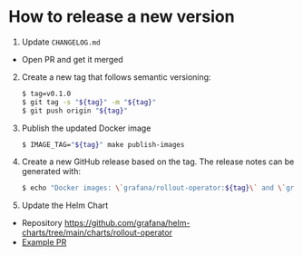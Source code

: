 # How to release a new version

1. Update `CHANGELOG.md`
  - Open PR and get it merged
2. Create a new tag that follows semantic versioning:
    ```bash
    $ tag=v0.1.0
    $ git tag -s "${tag}" -m "${tag}"
    $ git push origin "${tag}"
    ```
3. Publish the updated Docker image
    ```bash
    $ IMAGE_TAG="${tag}" make publish-images
    ```
4. Create a new GitHub release based on the tag. The release notes can be generated with:
    ```bash
    $ echo "Docker images: \`grafana/rollout-operator:${tag}\` and \`grafana/rollout-operator-boringcrypto:${tag}\`\n\n## Changelog" && awk -v var="${tag}" '$0 ~ "## "var {flag=1; next} /^##/{flag=0} flag' CHANGELOG.md
    ```
5. Update the Helm Chart
  - Repository https://github.com/grafana/helm-charts/tree/main/charts/rollout-operator
  - [Example PR](https://github.com/grafana/helm-charts/pull/3177/files)
